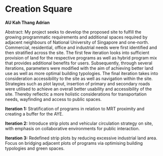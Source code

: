 # Creation Square

**AU Kah Thang Adrian**

Abstract: My project seeks to develop the proposed site to fulfill the growing programmatic requirements and additional spaces required by adjacent neighbours of National University of Singapore and one-north. Commercial, residential, office and industrial needs were first identified and then stratified across the site. The first few iteration looks into sufficient provision of land for the respective programs as well as hybrid program mix that provides additional benefits for users. Subsequently, through several iterations, parameters were modified with the aim of achieving better land use as well as more optimal building typologies. The final iteration takes into consideration accessibility to the site as well as navigation within the site. Strategies such as plot layout, insertion of primary and secondary roads were utilised to achieve an overall better usability and accessibility of the site. Thereby reflectic a more holistic considerations for transportation needs, wayfinding and access to public spaces.

__Iteration 1:__ Stratification of programs in relation to MRT proximity and creating a buffer for the AYE.

__Iteration 2:__ Introduce strip plots and vehicular circulation strategy on site, with emphasis on collaborative environments for public interaction.

__Iteration 3:__ Redefined strip plots by reducing excessive industrial land area. Focus on bridging adjacent plots of programs via optimising building typologies and green spaces.
